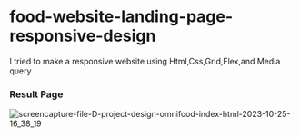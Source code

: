 # food-website-landing-page-responsive-design
I tried to make a  responsive website using Html,Css,Grid,Flex,and Media query

### Result Page
![screencapture-file-D-project-design-omnifood-index-html-2023-10-25-16_38_19](https://github.com/rumana2000/food-website-landing-page-responsive-design/assets/115651277/e351aa5e-5beb-4825-a931-59b3d15dbd73)

